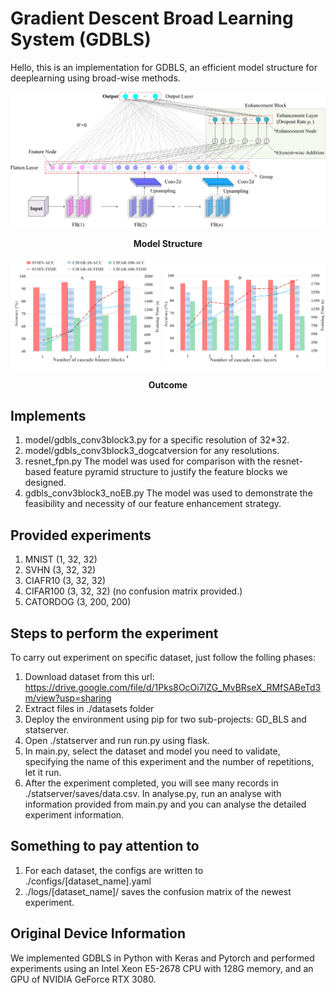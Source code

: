 # Gradient Descent Broad Learning System (GDBLS)

Hello, this is an implementation for GDBLS, an efficient model structure for deeplearning using broad-wise methods. 

![Model Structure](docs/fig1.png)
**<center>Model Structure</center>**

![Outcome](docs/fig3.png)
**<center>Outcome</center>**

## Implements
1. model/gdbls_conv3block3.py for a specific resolution of 32*32.
2. model/gdbls_conv3block3_dogcatversion for any resolutions.
3. resnet_fpn.py 
   The model was used for comparison with the resnet-based feature pyramid structure to justify the feature blocks we designed.
4. gdbls_conv3block3_noEB.py
   The model was used to demonstrate the feasibility and necessity of our feature enhancement strategy.
 
## Provided experiments
1. MNIST (1, 32, 32)
2. SVHN (3, 32, 32)
3. CIAFR10 (3, 32, 32)
4. CIFAR100 (3, 32, 32) (no confusion matrix provided.)
5. CATORDOG (3, 200, 200)

## Steps to perform the experiment
To carry out experiment on specific dataset, just follow the folling phases:
1. Download dataset from this url:
   https://drive.google.com/file/d/1Pks8OcOi7IZG_MvBRseX_RMfSABeTd3m/view?usp=sharing
2. Extract files in ./datasets folder
3. Deploy the environment using pip for two sub-projects: GD_BLS and statserver. 
4. Open ./statserver and run run.py using flask.
5. In main.py, select the dataset and model you need to validate, specifying the name of this experiment and the number of repetitions, let it run.
6. After the experiment completed, you will see many records in ./statserver/saves/data.csv. In analyse.py, run an analyse with information provided from main.py and you can analyse the detailed experiment information.

## Something to pay attention to
1. For each dataset, the configs are written to ./configs/[dataset_name].yaml 
2. ./logs/[dataset_name]/ saves the confusion matrix of the newest experiment.

## Original Device Information
We implemented GDBLS in Python with Keras and Pytorch and performed experiments using an Intel Xeon E5-2678 CPU with 128G memory, and an GPU of NVIDIA GeForce RTX 3080. 

